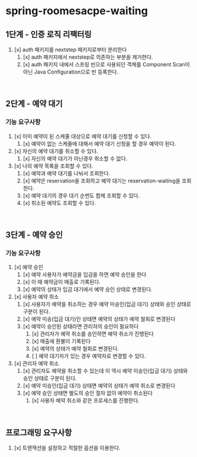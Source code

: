 # spring-roomesacpe-waiting

## 1단계 - 인증 로직 리팩터링

1. [x] auth 패키지를 nextstep 패키지로부터 분리한다
   1. [x] auth 패키지에서 nextstep로 의존하는 부분을 제거한다.
   2. [x] auth 패키지 내에서 스프링 빈으로 사용되던 객체를 Component Scan이 아닌 Java Configuration으로 빈 등록한다.

<br>

## 2단계 - 예약 대기

### 기능 요구사항

1. [x] 이미 예약이 된 스케줄 대상으로 예약 대기를 신청할 수 있다.
   1. [x] 예약이 없는 스케줄에 대해서 예약 대기 신청을 할 경우 예약이 된다.
2. [x] 자신의 예약 대기를 취소할 수 있다.
   1. [x] 자신의 예약 대기가 아닌경우 취소할 수 없다.
3. [x] 나의 예약 목록을 조회할 수 있다.
   1. [x] 예약과 예약 대기를 나눠서 조회한다.
   2. [x] 예약은 reservation을 조회하고 예약 대기는 reservation-waiting을 조회한다.
   3. [x] 예약 대기의 경우 대기 순번도 함께 조회할 수 있다.
   4. [x] 취소된 예약도 조회할 수 있다.

<br>

## 3단계 - 예약 승인

### 기능 요구사항

1. [x] 예약 승인
   1. [x] 예약 사용자가 예약금을 입금을 하면 예약 승인을 한다
   2. [x] 이 때 예약금이 매출로 기록된다.
   3. [x] 예약의 상태가 입금 대기에서 예약 승인 상태로 변경된다.
2. [x] 사용자 예약 취소
   1. [x] 사용자가 예약을 취소하는 경우 예약 미승인(입금 대기) 상태와 승인 상태로 구분이 된다.
   2. [x] 예약 미승(입금 대기)인 상태면 예약의 상태가 예약 철회로 변경된다
   3. [x] 예약이 승인된 상태라면 관리자의 승인이 필요하다
      1. [x] 관리자가 예약 취소를 승인하면 예약 취소가 진행된다
      2. [x] 매출에 환불이 기록된다
      3. [x] 예약의 상태가 예약 철회로 변경된다.
      4. [ ] 예약 대기자가 있는 경우 예약자로 변경할 수 있다.
3. [x] 관리자 예약 취소
   1. [x] 관리자도 예약을 취소할 수 있는데 이 역시 예약 미승인(입금 대기) 상태와 승인 상태로 구분이 된다.
   2. [x] 예약 미승인(입금 대기) 상태면 예약의 상태가 예약 취소로 변경된다
   3. [x] 예약 승인 상태면 별도의 승인 절차 없이 예약이 취소된다
      1. [x] 사용자 예약 취소와 같은 프로세스를 진행한다.

<br>

## 프로그래밍 요구사항

1. [x] 트랜잭션을 설정하고 적절한 옵션을 이용한다.

<br>
